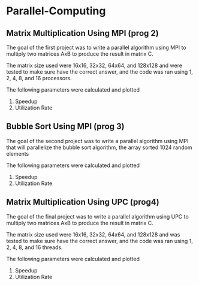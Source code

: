 # Parallel-Computing

## Matrix Multiplication Using MPI (prog 2)
The goal of the first project was to write a parallel algorithm using MPI to multiply two matrices AxB to produce the result in matrix C.

The matrix size used were 16x16, 32x32, 64x64, and 128x128 and were tested to make sure have the correct answer, and the code was ran using 1, 2, 4, 8, and 16 processors.

The following parameters were calculated and plotted 
1. Speedup
2. Utilization Rate

## Bubble Sort Using MPI (prog 3)
The goal of the second project was to write a parallel algorithm using MPI that will parallelize the bubble sort algorithm, the array sorted 1024 random elements

The following parameters were calculated and plotted 
1. Speedup
2. Utilization Rate

## Matrix Multiplication Using UPC (prog4)
The goal of the final project was to write a parallel algorithm using UPC to multiply two matrices AxB to produce the result in matrix C.

The matrix size used were 16x16, 32x32, 64x64, and 128x128 and was tested to make sure have the correct answer, and the code was ran using 1, 2, 4, 8, and 16 threads.

The following parameters were calculated and plotted 
1. Speedup
2. Utilization Rate
